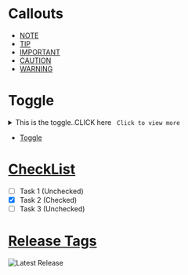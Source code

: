 # Callouts

- [NOTE](./Callouts.md#note)
- [TIP](./Callouts.md#tip)
- [IMPORTANT](./Callouts.md#important)
- [CAUTION](./Callouts.md#caution)
- [WARNING](./Callouts.md#warning)

# Toggle

<details>
  <summary>This is the toggle..CLICK here <code> Click to view more </code> </summary>
  <p> Good job, here is the toggled preview here...</p>
</details>


- [Toggle](./Toggle.md#note)


# [CheckList](./CheckList.md#note)

- [ ] Task 1 (Unchecked)
- [x] Task 2 (Checked)
- [ ] Task 3 (Unchecked)

# [Release Tags](./ReleaseTag.md#note)

![Latest Release](https://img.shields.io/github/v/release/test/test)





